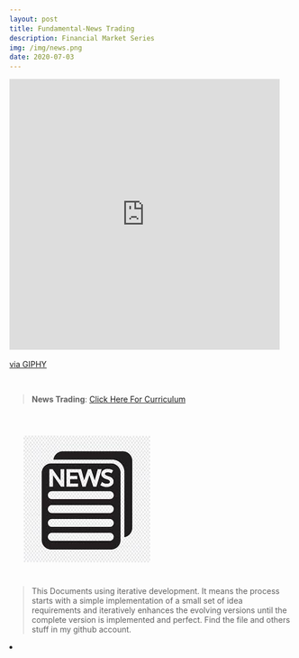 ```yaml
---
layout: post
title: Fundamental-News Trading
description: Financial Market Series
img: /img/news.png
date: 2020-07-03
---
```



<iframe src="https://giphy.com/embed/l3E6tfnrASiOukiKk" width="480" height="480" frameBorder="0" class="giphy-embed" allowFullScreen></iframe><p><a href="https://giphy.com/gifs/animation-loop-perfectloop-l3E6tfnrASiOukiKk">via GIPHY</a></p>
<Br>


> **News Trading**: <a href="https://itsmecevi.github.io/news-trading/">Click Here For Curriculum</a>



<Br>
  
<img class="col one right" src="/img/news2.jpg" style="padding:25px">

<Br>

> This Documents using iterative development. It means the process starts with a simple implementation of a small set of idea requirements and iteratively enhances the evolving versions until the complete version is implemented and perfect.
> Find the file and others stuff in my github account.


<li>
<a id="icon" href="https://github.com/itsmecevi" target="_blank"><i class="fa fa-github fa-fw fa-2x"></i></a>
</li>
